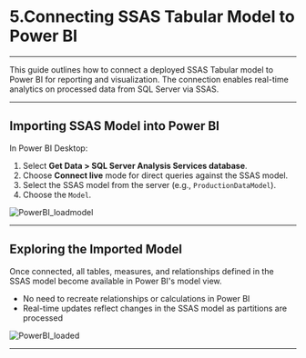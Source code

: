 

# 5.Connecting SSAS Tabular Model to Power BI
---
This guide outlines how to connect a deployed SSAS Tabular model to Power BI for reporting and visualization. The connection enables real-time analytics on processed data from SQL Server via SSAS.

---

## Importing SSAS Model into Power BI

In Power BI Desktop:

1. Select **Get Data > SQL Server Analysis Services database**.
2. Choose **Connect live** mode for direct queries against the SSAS model.
3. Select the SSAS model from the server (e.g., `ProductionDataModel`).
4. Choose the  `Model`.

![PowerBI_loadmodel](https://github.com/user-attachments/assets/6b74df17-f1af-4d83-83b2-59c454c3cb7f)

---

## Exploring the Imported Model

Once connected, all tables, measures, and relationships defined in the SSAS model become available in Power BI's model view.

- No need to recreate relationships or calculations in Power BI
- Real-time updates reflect changes in the SSAS model as partitions are processed


![PowerBI_loaded](https://github.com/user-attachments/assets/86822acd-2138-4818-89cb-8b09a1fb45e1)

---

